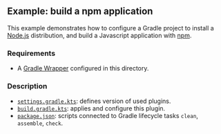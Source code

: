 ## Example: build a npm application

This example demonstrates how to configure a Gradle project to install a [Node.js][nodejs] distribution, and build a
Javascript application with [npm][npm].

### Requirements

- A [Gradle Wrapper][gradle-wrapper] configured in this directory.

### Description

- [`settings.gradle.kts`](settings.gradle.kts): defines version of used plugins.
- [`build.gradle.kts`](build.gradle.kts): applies and configure this plugin.
- [`package.json`](package.json): scripts connected to Gradle lifecycle tasks `clean`, `assemble`, `check`.

[gradle-wrapper]: <https://docs.gradle.org/current/userguide/gradle_wrapper.html> (Gradle Wrapper)
[nodejs]: <https://nodejs.org/> (Node.js)
[npm]: <https://www.npmjs.com> (npm)
